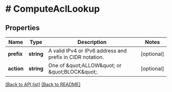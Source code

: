 # # ComputeAclLookup

## Properties

Name | Type | Description | Notes
------------ | ------------- | ------------- | -------------
**prefix** | **string** | A valid IPv4 or IPv6 address and prefix in CIDR notation. | [optional] 
**action** | **string** | One of \&quot;ALLOW\&quot; or \&quot;BLOCK\&quot;. | [optional] 


[[Back to API list]](../../README.md#endpoints) [[Back to README]](../../README.md)
